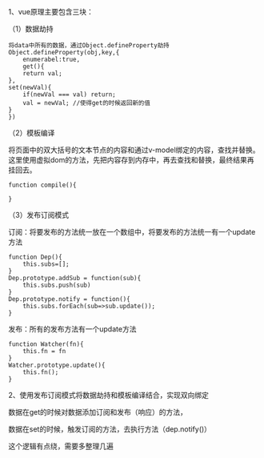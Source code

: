 1、vue原理主要包含三块：

（1）数据劫持
    
    将data中所有的数据，通过Object.defineProperty劫持
    Object.defineProperty(obj,key,{
        enumerabel:true,
        get(){
        return val;
    },
    set(newVal){
        if(newVal === val) return;
        val = newVal; //使得get的时候返回新的值
    }
    })

（2）模板编译

将页面中的双大括号的文本节点的内容和通过v-model绑定的内容，查找并替换。
这里使用虚拟dom的方法，先把内容存到内存中，再去查找和替换，最终结果再挂回去。

    function compile(){
        
    }

（3）发布订阅模式

订阅：将要发布的方法统一放在一个数组中，将要发布的方法统一有一个update方法

    function Dep(){
        this.subs=[];
    }
    Dep.prototype.addSub = function(sub){
        this.subs.push(sub)
    }
    Dep.prototype.notify = function(){
        this.subs.forEach(sub=>sub.update());
    }

发布：所有的发布方法有一个update方法

    function Watcher(fn){
        this.fn = fn
    }
    Watcher.prototype.update(){
        this.fn();
    }

2、使用发布订阅模式将数据劫持和模板编译结合，实现双向绑定

数据在get的时候对数据添加订阅和发布（响应）的方法，

数据在set的时候，触发订阅的方法，去执行方法（dep.notify()）

这个逻辑有点绕，需要多整理几遍